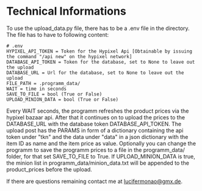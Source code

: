 # Technical Informations

To use the upload_data.py file, there has to be a .env file in the directory.
The file has to have to following content:  

    # .env
    HYPIXEL_API_TOKEN = Token for the Hypixel Api [Obtainable by issuing the command "/api new" on the hypixel network] 
    DATABASE_API_TOKEN = Token for the database, set to None to leave out the upload
    DATABASE_URL = Url for the database, set to None to leave out the upload
    FILE_PATH = .programm_data/
    WAIT = time in seconds
    SAVE_TO_FILE = bool (True or False)
    UPLOAD_MINION_DATA = bool (True or False)

Every WAIT seconds, the programm refreshes the product prices via the hypixel bazaar api. After that it continues on to upload the prices to the DATABASE_URL with the database token DATABASE_API_TOKEN. The upload post has the PARAMS in form of a dictionary containing the api token under "tkn" and the data under "data" in a json dictionary with the item ID as name and the item price as value. Optionally you can change the programm to save the programm prices to a file in the programm_data/ folder, for that set SAVE_TO_FILE to True. If UPLOAD_MINION_DATA is true, the minion list in programm_data/minion_data.txt will be appended to the product_prices before the upload.

If there are questions remaining contact me at lucifermonao@gmx.de.
